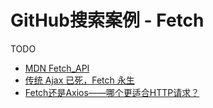 # GitHub搜索案例 - Fetch

TODO
* [MDN Fetch_API](https://developer.mozilla.org/zh-CN/docs/Web/API/Fetch_API)
* [传统 Ajax 已死，Fetch 永生](https://segmentfault.com/a/1190000003810652)
* [Fetch还是Axios——哪个更适合HTTP请求？](https://zhuanlan.zhihu.com/p/320428412)
